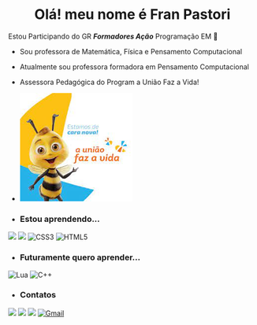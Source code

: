  <h1 align="center"> Olá! meu nome é Fran Pastori </h1>

Estou Participando do GR **_Formadores Ação_** Programação EM :tulip:
- Sou professora de  Matemática, Física e Pensamento Computacional  
-  Atualmente sou professora formadora em Pensamento Computacional
-  Assessora Pedagógica do Program a União Faz a Vida!
-  ![](https://github.com/FranPastori/FranPastori/blob/main/download%20(1).jfif)

- ### Estou aprendendo...
[![](https://img.shields.io/badge/JavaScript-323330?style=for-the-badge&logo=javascript&logoColor=F7DF1E)](https://editor.p5js.org/)
[![](https://img.shields.io/badge/Scratch-4D97FF?style=for-the-badge&logo=Scratch&logoColor=white)](https://scratch.mit.edu/)
![CSS3](https://img.shields.io/badge/css3-%231572B6.svg?style=for-the-badge&logo=css3&logoColor=white)
![HTML5](https://img.shields.io/badge/html5-%23E34F26.svg?style=for-the-badge&logo=html5&logoColor=white)

- ### Futuramente quero aprender...
![Lua](https://img.shields.io/badge/lua-%232C2D72.svg?style=for-the-badge&logo=lua&logoColor=white)
![C++](https://img.shields.io/badge/c++-%2300599C.svg?style=for-the-badge&logo=c%2B%2B&logoColor=white)

- ### Contatos

[![](https://img.shields.io/badge/LinkedIn-0077B5?style=for-the-badge&logo=linkedin&logoColor=white)](https://www.linkedin.com/in/franciele-pastori-64486418a/)
[![](https://img.shields.io/badge/YouTube-FF0000?style=for-the-badge&logo=youtube&logoColor=white)](https://www.youtube.com/user/fpastori009)
[![](https://img.shields.io/badge/Instagram-E4405F?style=for-the-badge&logo=instagram&logoColor=white)](https://www.instagram.com/franpastori)
[![Gmail](https://img.shields.io/badge/Gmail-D14836?style=for-the-badge&logo=gmail&logoColor=white)]( franciele.pastori@escola.pr.gov.br)
